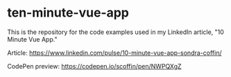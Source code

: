 # ten-minute-vue-app
This is the repository for the code examples used in my LinkedIn article, "10 Minute Vue App."

Article: https://www.linkedin.com/pulse/10-minute-vue-app-sondra-coffin/

CodePen preview: https://codepen.io/scoffin/pen/NWPQXgZ
